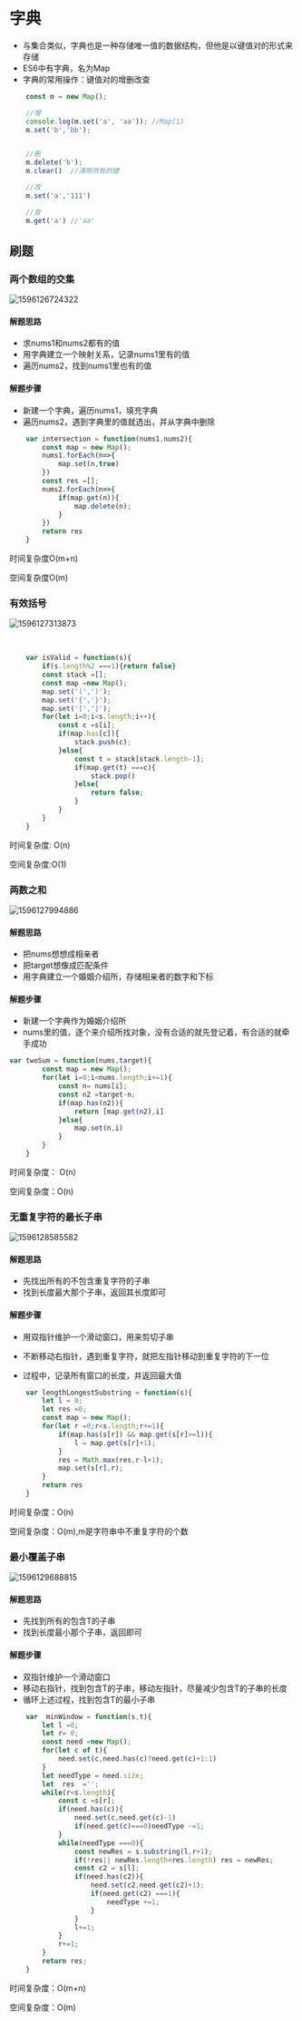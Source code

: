 # 字典

+ 与集合类似，字典也是一种存储唯一值的数据结构，但他是以键值对的形式来存储
+ ES6中有字典，名为Map
+ 字典的常用操作：键值对的增删改查

```javascript
    const m = new Map();

    //增
    console.log(m.set('a', 'aa')); //Map(1)
    m.set('b','bb');


    //删
    m.delete('b');
    m.clear()  //清除所有的键

    //改
    m.set('a','111')

    //查
    m.get('a') //'aa'
```

## 刷题

### 两个数组的交集

![1596126724322](C:\Users\刘如刚\AppData\Roaming\Typora\typora-user-images\1596126724322.png)

#### 解题思路

+ 求nums1和nums2都有的值
+ 用字典建立一个映射关系，记录nums1里有的值
+ 遍历nums2，找到nums1里也有的值

#### 解题步骤

+ 新建一个字典，遍历nums1，填充字典
+ 遍历nums2，遇到字典里的值就选出，并从字典中删除

```javascript
    var intersection = function(nums1,nums2){
        const map = new Map();
        nums1.forEach(n=>{
            map.set(n,true)
        })
        const res =[];
        nums2.forEach(n=>{
            if(map.get(n)){
                map.delete(n);
            }
        })
        return res
    }
```

时间复杂度O(m+n)

空间复杂度O(m)

### 有效括号

![1596127313873](C:\Users\刘如刚\AppData\Roaming\Typora\typora-user-images\1596127313873.png)

​	

```javascript
    var isValid = function(s){
        if(s.length%2 ===1){return false}
        const stack =[];
        const map =new Map();
        map.set('(',')');
        map.set('{','}');
        map.set('[',']');
        for(let i=0;i<s.length;i++){
            const c =s[i];
            if(map.has[c]){
                stack.push(c);
            }else{
                const t = stack[stack.length-1];
                if(map.get(t) ===c){
                    stack.pop()
                }else{
                    return false;
                }
            }
        }
    }
```

时间复杂度: O(n)

空间复杂度:O(1)

### 两数之和

![1596127994886](C:\Users\刘如刚\AppData\Roaming\Typora\typora-user-images\1596127994886.png)

#### 解题思路

+ 把nums想想成相亲者
+ 把target想像成匹配条件
+ 用字典建立一个婚姻介绍所，存储相亲者的数字和下标

#### 解题步骤

+ 新建一个字典作为婚姻介绍所
+ nums里的值，逐个来介绍所找对象，没有合适的就先登记着，有合适的就牵手成功

```javascript
var twoSum = function(nums,target){
        const map = new Map();
        for(let i=0;i<nums.length;i+=1){
            const n= nums[i];
            const n2 =target-n;
            if(map.has(n2)){
                return [map.get(n2),i]
            }else{
                map.set(n,i)
            }
        }
    }
```

时间复杂度： O(n)

空间复杂度：O(n)

### 无重复字符的最长子串

![1596128585582](C:\Users\刘如刚\AppData\Roaming\Typora\typora-user-images\1596128585582.png)

#### 解题思路

+ 先找出所有的不包含重复字符的子串
+ 找到长度最大那个子串，返回其长度即可

#### 解题步骤

+ 用双指针维护一个滑动窗口，用来剪切子串
+ 不断移动右指针，遇到重复字符，就把左指针移动到重复字符的下一位

+ 过程中，记录所有窗口的长度，并返回最大值

```javascript
    var lengthLongestSubstring = function(s){
        let l = 0;
        let res =0;
        const map = new Map();
        for(let r =0;r<s.length;r+=1){
            if(map.has(s[r]) && map.get(s[r]>=l)){
                l = map.get(s[r]+1);
            }
            res = Math.max(res,r-l+1);
            map.set(s[r],r);
        }
        return res
    }
```

时间复杂度：O(n)

空间复杂度：O(m),m是字符串中不重复字符的个数

### 最小覆盖子串

![1596129688815](C:\Users\刘如刚\AppData\Roaming\Typora\typora-user-images\1596129688815.png)

#### 解题思路

+ 先找到所有的包含T的子串
+ 找到长度最小那个子串，返回即可

#### 解题步骤

+ 双指针维护一个滑动窗口
+ 移动右指针，找到包含T的子串，移动左指针，尽量减少包含T的子串的长度
+ 循环上述过程，找到包含T的最小子串

```javascript
    var  minWindow = function(s,t){
        let l =0;
        let r= 0;
        const need =new Map();
        for(let c of t){
            need.set(c,need.has(c)?need.get(c)+1:1)
        }
        let needType = need.size;
        let  res  ='';
        while(r<s.length){
            const c =s[r];
            if(need.has(c)){
                need.set(c,need.get(c)-1)
                if(need.get(c)===0)needType -=1;
            }
            while(needType ===0){
                const newRes = s.substring(l,r+1);
                if(!res|| newRes.length<res.length) res = newRes;
                const c2 = s[l];
                if(need.has(c2)){
                    need.set(c2,need.get(c2)+1);
                    if(need.get(c2) ===1){
                        needType +=1;
                    }
                }
                l+=1;
            }
            r+=1;
        }
        return res;
    }
```

时间复杂度：O(m+n)

空间复杂度：O(m)



